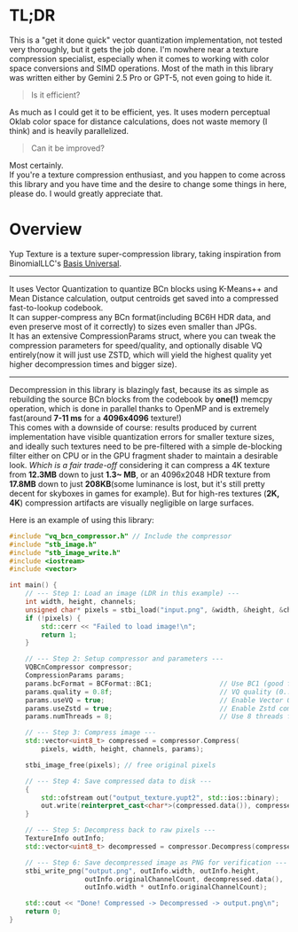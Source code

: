 # **TL;DR**  
This is a "get it done quick" vector quantization implementation, not tested very thoroughly, but it gets the job done. I'm nowhere near a texture compression specialist, especially when it comes to working with color space conversions and SIMD operations. Most of the math in this library was written either by Gemini 2.5 Pro or GPT-5, not even going to hide it.  
> Is it efficient?  
  
As much as I could get it to be efficient, yes. It uses modern perceptual Oklab color space for distance calculations, does not waste memory (I think) and is heavily parallelized.  
 
> Can it be improved?  

Most certainly.  
If you're a texture compression enthusiast, and you happen to come across this library and you have time and the desire to change some things in here, please do. I would greatly appreciate that.  
# Overview  
Yup Texture is a texture super-compression library, taking inspiration from BinomialLLC's [Basis Universal](https://github.com/BinomialLLC/basis_universal).  
***
It uses Vector Quantization to quantize BCn blocks using K-Means++ and Mean Distance calculation, output centroids get saved into a compressed fast-to-lookup codebook.  
It can supper-compress any BCn format(including BC6H HDR data, and even preserve most of it correctly) to sizes even smaller than JPGs.  
It has an extensive CompressionParams struct, where you can tweak the compression parameters for speed/quality, and optionally disable VQ entirely(now it will just use ZSTD, which will yield the highest quality yet higher decompression times and bigger size).
 ***
Decompression in this library is blazingly fast, because its as simple as rebuilding the source BCn blocks from the codebook by **one(!)** memcpy operation, which is done in parallel thanks to OpenMP and is extremely fast(around **7-11 ms** for a **4096x4096** texture!)  
This comes with a downside of course: results produced by current implementation have visible quantization errors for smaller texture sizes, and ideally such textures need to be pre-filtered with a simple de-blocking filter either on CPU or in the GPU fragment shader to maintain a desirable look. 
*Which is a fair trade-off* considering it can compress a 4K texture from **12.3MB** down to just **1.3~ MB**, or an 4096x2048 HDR texture from **17.8MB** down to just **208KB**(some luminance is lost, but it's still pretty decent for skyboxes in games for example).
But for high-res textures (**2K, 4K**) compression artifacts are visually negligible on large surfaces.

Here is an example of using this library:
```cpp
#include "vq_bcn_compressor.h" // Include the compressor
#include "stb_image.h"
#include "stb_image_write.h"
#include <iostream>
#include <vector>

int main() {
    // --- Step 1: Load an image (LDR in this example) ---
    int width, height, channels;
    unsigned char* pixels = stbi_load("input.png", &width, &height, &channels, 0);
    if (!pixels) {
        std::cerr << "Failed to load image!\n";
        return 1;
    }

    // --- Step 2: Setup compressor and parameters ---
    VQBCnCompressor compressor;
    CompressionParams params;
    params.bcFormat = BCFormat::BC1;                 // Use BC1 (good for albedo textures)
    params.quality = 0.8f;                           // VQ quality (0..1)
    params.useVQ = true;                             // Enable Vector Quantization
    params.useZstd = true;                           // Enable Zstd compression
    params.numThreads = 8;                           // Use 8 threads for speed

    // --- Step 3: Compress image ---
    std::vector<uint8_t> compressed = compressor.Compress(
        pixels, width, height, channels, params);

    stbi_image_free(pixels); // free original pixels

    // --- Step 4: Save compressed data to disk ---
    {
        std::ofstream out("output_texture.yupt2", std::ios::binary);
        out.write(reinterpret_cast<char*>(compressed.data()), compressed.size());
    }

    // --- Step 5: Decompress back to raw pixels ---
    TextureInfo outInfo;
    std::vector<uint8_t> decompressed = compressor.Decompress(compressed, outInfo);

    // --- Step 6: Save decompressed image as PNG for verification ---
    stbi_write_png("output.png", outInfo.width, outInfo.height,
                   outInfo.originalChannelCount, decompressed.data(),
                   outInfo.width * outInfo.originalChannelCount);

    std::cout << "Done! Compressed -> Decompressed -> output.png\n";
    return 0;
}
```